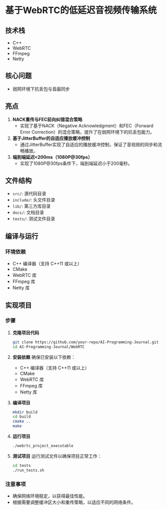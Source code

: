 # 基于WebRTC的低延迟音视频传输系统

## 技术栈

- C++
- WebRTC
- FFmpeg
- Netty

## 核心问题

- 弱网环境下抗丢包与音画同步

## 亮点

1. **NACK重传与FEC前向纠错混合策略**
   - 实现了基于NACK（Negative Acknowledgment）和FEC（Forward Error Correction）的混合策略，提升了在弱网环境下的抗丢包能力。
2. **基于JitterBuffer的自适应播放缓冲控制**
   - 通过JitterBuffer实现了自适应的播放缓冲控制，保证了音视频的同步和流畅播放。
3. **端到端延迟<200ms（1080P@30fps）**
   - 实现了1080P@30fps条件下，端到端延迟小于200毫秒。

## 文件结构

- `src/`: 源代码目录
- `include/`: 头文件目录
- `lib/`: 第三方库目录
- `docs/`: 文档目录
- `tests/`: 测试文件目录

## 编译与运行

### 环境依赖

- C++ 编译器（支持 C++11 或以上）
- CMake
- WebRTC 库
- FFmpeg 库
- Netty 库

## 实现项目

### 步骤

1. **克隆项目代码**

   ```bash
   git clone https://github.com/your-repo/AI-Programming-Journal.git
   cd AI-Programming-Journal/WebRTC
   ```
2. **安装依赖**
   确保已安装以下依赖：

   - C++ 编译器（支持 C++11 或以上）
   - CMake
   - WebRTC 库
   - FFmpeg 库
   - Netty 库
3. **编译项目**

   ```bash
   mkdir build
   cd build
   cmake ..
   make
   ```
4. **运行项目**

   ```bash
   ./webrtc_project_executable
   ```
5. **测试项目**
   运行测试文件以确保项目正常工作：

   ```bash
   cd tests
   ./run_tests.sh
   ```

### 注意事项

- 确保网络环境稳定，以获得最佳性能。
- 根据需要调整缓冲区大小和重传策略，以适应不同的网络条件。
